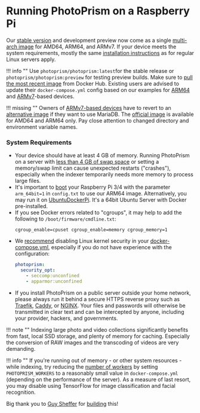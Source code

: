 # Running PhotoPrism on a Raspberry Pi

Our [stable version](../release-notes.md) and development preview now come as a single
[multi-arch image](https://hub.docker.com/r/photoprism/photoprism) for AMD64, ARM64, and ARMv7. If your device meets the system requirements, mostly the same [installation instructions](docker-compose.md)
as for regular Linux servers apply.

!!! info ""
    Use `photoprism/photoprism:latest`for the stable release or `photoprism/photoprism:preview` for testing 
    preview builds. Make sure to [pull the most recent image](updates.md) from Docker Hub. Existing users are advised to 
    update their `docker-compose.yml` config based on our examples for [ARM64](https://dl.photoprism.org/docker/arm64/docker-compose.yml)
    and [ARMv7](https://dl.photoprism.org/docker/armv7/docker-compose.yml)-based devices.

!!! missing ""
    Owners of [ARMv7-based devices](https://dl.photoprism.org/docker/armv7/docker-compose.yml) have to revert to 
    an [alternative image](https://hub.docker.com/r/linuxserver/mariadb) if they want to use MariaDB. 
    The [official image](https://hub.docker.com/_/mariadb) is available for AMD64 and ARM64 only. 
    Pay close attention to changed directory and environment variable names.

### System Requirements ###

- Your device should have at least 4 GB of memory. Running PhotoPrism on a server with [less than 4 GB of swap space](troubleshooting.md#adding-swap)
  or setting a memory/swap limit can cause unexpected restarts ("crashes"), especially when the indexer temporarily
  needs more memory to process large files.
- It's important to [boot](https://www.raspberrypi.org/documentation/installation/installing-images/README.md) your 
  Raspberry Pi 3/4 with the parameter `arm_64bit=1` in `config.txt` to use our ARM64 image.
  Alternatively, you may run it on [UbuntuDockerPi](https://github.com/guysoft/UbuntuDockerPi).
  It's a 64bit Ubuntu Server with Docker pre-installed.
- If you see Docker errors related to "cgroups", it may help to add the following to `/boot/firmware/cmdline.txt`:
  ```
  cgroup_enable=cpuset cgroup_enable=memory cgroup_memory=1
  ```
- We [recommend](troubleshooting.md#linux-kernel-security) disabling Linux kernel security in your 
  [docker-compose.yml](https://dl.photoprism.org/docker/arm64/docker-compose.yml), especially if you do 
  not have experience with the configuration:
  ```yaml
  photoprism:
    security_opt:
      - seccomp:unconfined
      - apparmor:unconfined
  ```
- If you install PhotoPrism on a public server outside your home network, please always run it behind a secure
  HTTPS reverse proxy such as [Traefik](proxies/traefik.md), [Caddy](proxies/caddy-2.md), or [NGINX](proxies/nginx.md).
  Your files and passwords will otherwise be transmitted in clear text and can be intercepted by anyone, 
  including your provider, hackers, and governments.

!!! note ""
    Indexing large photo and video collections significantly benefits from fast, local SSD storage,
    and plenty of memory for caching. Especially the conversion of RAW images and the transcoding of
    videos are very demanding.

!!! info ""
    If you're running out of memory - or other system resources - while indexing, try reducing the
    [number of workers](https://docs.photoprism.org/getting-started/config-options/) by setting
    `PHOTOPRISM_WORKERS` to a reasonably small value in `docker-compose.yml` (depending on the performance of the server).
    As a measure of last resort, you may disable using TensorFlow for image classification and facial recognition.

Big thank you to [Guy Sheffer](https://github.com/guysoft) for
[building](https://github.com/photoprism/photoprism/issues/109) this!
